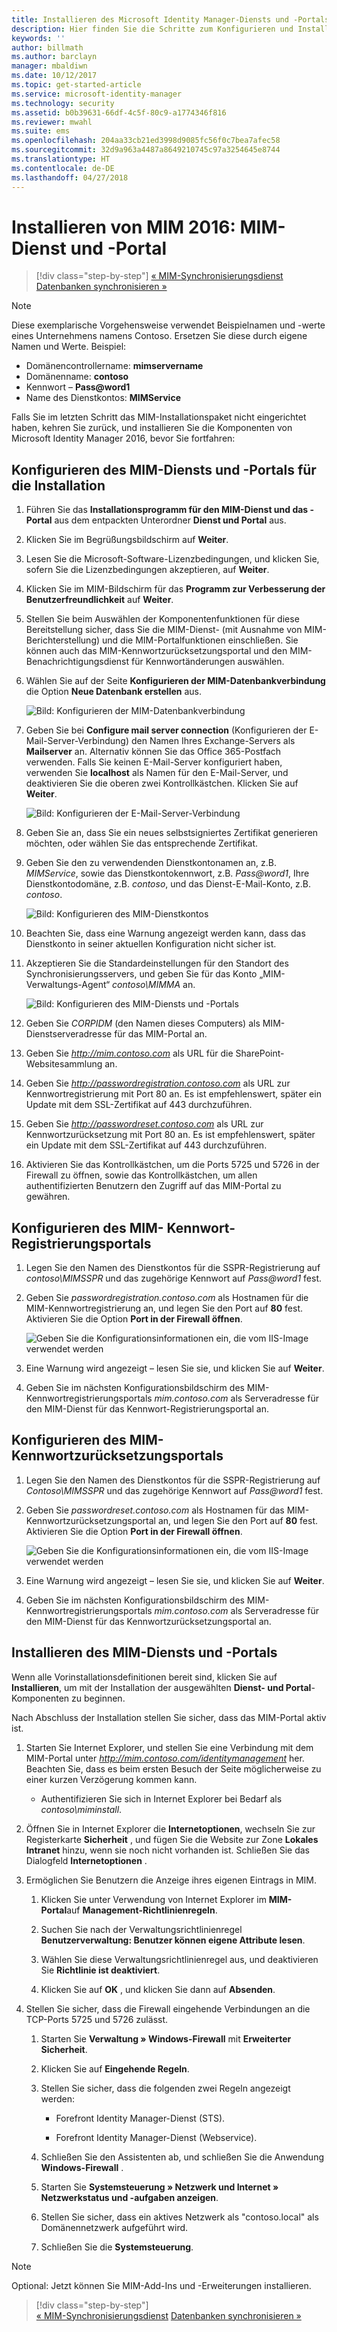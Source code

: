 ```yaml
---
title: Installieren des Microsoft Identity Manager-Diensts und -Portals | Microsoft-Dokumentation
description: Hier finden Sie die Schritte zum Konfigurieren und Installieren Erste Schritte zum Konfigurieren und Installieren des MIM-Diensts und -Portals für Microsoft Identity Manager 2016
keywords: ''
author: billmath
ms.author: barclayn
manager: mbaldiwn
ms.date: 10/12/2017
ms.topic: get-started-article
ms.service: microsoft-identity-manager
ms.technology: security
ms.assetid: b0b39631-66df-4c5f-80c9-a1774346f816
ms.reviewer: mwahl
ms.suite: ems
ms.openlocfilehash: 204aa33cb21ed3998d9085fc56f0c7bea7afec58
ms.sourcegitcommit: 32d9a963a4487a8649210745c97a3254645e8744
ms.translationtype: HT
ms.contentlocale: de-DE
ms.lasthandoff: 04/27/2018
---
```

# <a name="install-mim-2016-mim-service-and-portal"></a>Installieren von MIM 2016: MIM-Dienst und -Portal

>[!div class="step-by-step"]
[« MIM-Synchronisierungsdienst](install-mim-sync.md)
[Datenbanken synchronisieren »](install-mim-sync-ad-service.md)

> [!NOTE]
> Diese exemplarische Vorgehensweise verwendet Beispielnamen und -werte eines Unternehmens namens Contoso. Ersetzen Sie diese durch eigene Namen und Werte. Beispiel:
> - Domänencontrollername: **mimservername**
> - Domänenname: **contoso**
> - Kennwort – **Pass@word1**
> - Name des Dienstkontos: **MIMService**

Falls Sie im letzten Schritt das MIM-Installationspaket nicht eingerichtet haben, kehren Sie zurück, und installieren Sie die Komponenten von Microsoft Identity Manager 2016, bevor Sie fortfahren:


## <a name="configure-mim-service-and-portal-for-installation"></a>Konfigurieren des MIM-Diensts und -Portals für die Installation

1. Führen Sie das **Installationsprogramm für den MIM-Dienst und das -Portal** aus dem entpackten Unterordner **Dienst und Portal** aus.

2. Klicken Sie im Begrüßungsbildschirm auf **Weiter**.

3. Lesen Sie die Microsoft-Software-Lizenzbedingungen, und klicken Sie, sofern Sie die Lizenzbedingungen akzeptieren, auf **Weiter**.

4. Klicken Sie im MIM-Bildschirm für das **Programm zur Verbesserung der Benutzerfreundlichkeit** auf **Weiter**.

5. Stellen Sie beim Auswählen der Komponentenfunktionen für diese Bereitstellung sicher, dass Sie die MIM-Dienst- (mit Ausnahme von MIM-Berichterstellung) und die MIM-Portalfunktionen einschließen. Sie können auch das MIM-Kennwortzurücksetzungsportal und den MIM-Benachrichtigungsdienst für Kennwortänderungen auswählen.

6. Wählen Sie auf der Seite **Konfigurieren der MIM-Datenbankverbindung** die Option **Neue Datenbank erstellen** aus.

    ![Bild: Konfigurieren der MIM-Datenbankverbindung](media/MIM-Install10.png)

7. Geben Sie bei **Configure mail server connection** (Konfigurieren der E-Mail-Server-Verbindung) den Namen Ihres Exchange-Servers als **Mailserver** an. Alternativ können Sie das Office 365-Postfach verwenden. Falls Sie keinen E-Mail-Server konfiguriert haben, verwenden Sie **localhost** als Namen für den E-Mail-Server, und deaktivieren Sie die oberen zwei Kontrollkästchen. Klicken Sie auf **Weiter**.

    ![Bild: Konfigurieren der E-Mail-Server-Verbindung](media/MIM-Install11.png)

8. Geben Sie an, dass Sie ein neues selbstsigniertes Zertifikat generieren möchten, oder wählen Sie das entsprechende Zertifikat.

9. Geben Sie den zu verwendenden Dienstkontonamen an, z.B. *MIMService*, sowie das Dienstkontokennwort, z.B. *Pass@word1*, Ihre Dienstkontodomäne, z.B. *contoso*, und das Dienst-E-Mail-Konto, z.B. *contoso*.

    ![Bild: Konfigurieren des MIM-Dienstkontos](media/MIM-Install12.png)

10. Beachten Sie, dass eine Warnung angezeigt werden kann, dass das Dienstkonto in seiner aktuellen Konfiguration nicht sicher ist.

11. Akzeptieren Sie die Standardeinstellungen für den Standort des Synchronisierungsservers, und geben Sie für das Konto „MIM-Verwaltungs-Agent“ *contoso\MIMMA* an.

    ![Bild: Konfigurieren des MIM-Diensts und -Portals](media/MIM-Install13.png)

12. Geben Sie *CORPIDM* (den Namen dieses Computers) als MIM-Dienstserveradresse für das MIM-Portal an.

13. Geben Sie *http://mim.contoso.com* als URL für die SharePoint-Websitesammlung an.

14. Geben Sie *http://passwordregistration.contoso.com* als URL zur Kennwortregistrierung mit Port 80 an. Es ist empfehlenswert, später ein Update mit dem SSL-Zertifikat auf 443 durchzuführen.

15. Geben Sie *http://passwordreset.contoso.com* als URL zur Kennwortzurücksetzung mit Port 80 an. Es ist empfehlenswert, später ein Update mit dem SSL-Zertifikat auf 443 durchzuführen.

16. Aktivieren Sie das Kontrollkästchen, um die Ports 5725 und 5726 in der Firewall zu öffnen, sowie das Kontrollkästchen, um allen authentifizierten Benutzern den Zugriff auf das MIM-Portal zu gewähren.

## <a name="configure-mim-password-registration-portal"></a>Konfigurieren des MIM- Kennwort-Registrierungsportals

1.  Legen Sie den Namen des Dienstkontos für die SSPR-Registrierung auf *contoso\MIMSSPR* und das zugehörige Kennwort auf *Pass@word1* fest.

2.  Geben Sie *passwordregistration.contoso.com* als Hostnamen für die MIM-Kennwortregistrierung an, und legen Sie den Port auf **80** fest. Aktivieren Sie die Option **Port in der Firewall öffnen**.

    ![Geben Sie die Konfigurationsinformationen ein, die vom IIS-Image verwendet werden](media/MIM-Install14.png)

3.  Eine Warnung wird angezeigt – lesen Sie sie, und klicken Sie auf **Weiter**.

4. Geben Sie im nächsten Konfigurationsbildschirm des MIM-Kennwortregistrierungsportals *mim.contoso.com* als Serveradresse für den MIM-Dienst für das Kennwort-Registrierungsportal an.

## <a name="configure-mim-password-reset-portal"></a>Konfigurieren des MIM-Kennwortzurücksetzungsportals

1.  Legen Sie den Namen des Dienstkontos für die SSPR-Registrierung auf *Contoso\MIMSSPR* und das zugehörige Kennwort auf *Pass@word1* fest.

2.  Geben Sie *passwordreset.contoso.com* als Hostnamen für das MIM-Kennwortzurücksetzungsportal an, und legen Sie den Port auf **80** fest. Aktivieren Sie die Option **Port in der Firewall öffnen**.

    ![Geben Sie die Konfigurationsinformationen ein, die vom IIS-Image verwendet werden](media/MIM-Install15.png)

3.  Eine Warnung wird angezeigt – lesen Sie sie, und klicken Sie auf **Weiter**.

4. Geben Sie im nächsten Konfigurationsbildschirm des MIM-Kennwortregistrierungsportals *mim.contoso.com* als Serveradresse für den MIM-Dienst für das Kennwortzurücksetzungsportal an.

## <a name="install-mim-service-and-portal"></a>Installieren des MIM-Diensts und -Portals

Wenn alle Vorinstallationsdefinitionen bereit sind, klicken Sie auf **Installieren**, um mit der Installation der ausgewählten **Dienst- und Portal**-Komponenten zu beginnen.

Nach Abschluss der Installation stellen Sie sicher, dass das MIM-Portal aktiv ist.

1. Starten Sie Internet Explorer, und stellen Sie eine Verbindung mit dem MIM-Portal unter *http://mim.contoso.com/identitymanagement* her. Beachten Sie, dass es beim ersten Besuch der Seite möglicherweise zu einer kurzen Verzögerung kommen kann.

    - Authentifizieren Sie sich in Internet Explorer bei Bedarf als *contoso\miminstall*.

2. Öffnen Sie in Internet Explorer die **Internetoptionen**, wechseln Sie zur Registerkarte **Sicherheit** , und fügen Sie die Website zur Zone **Lokales Intranet** hinzu, wenn sie noch nicht vorhanden ist.  Schließen Sie das Dialogfeld **Internetoptionen** .

3. Ermöglichen Sie Benutzern die Anzeige ihres eigenen Eintrags in MIM.

    1.  Klicken Sie unter Verwendung von Internet Explorer im **MIM-Portal**auf **Management-Richtlinienregeln**.

    2.  Suchen Sie nach der Verwaltungsrichtlinienregel **Benutzerverwaltung: Benutzer können eigene Attribute lesen**.

    3.  Wählen Sie diese Verwaltungsrichtlinienregel aus, und deaktivieren Sie **Richtlinie ist deaktiviert**.

    4.  Klicken Sie auf **OK** , und klicken Sie dann auf **Absenden**.

4.  Stellen Sie sicher, dass die Firewall eingehende Verbindungen an die TCP-Ports 5725 und 5726 zulässt.

    1.  Starten Sie **Verwaltung » Windows-Firewall** mit **Erweiterter Sicherheit**.

    2.  Klicken Sie auf **Eingehende Regeln**.

    3.  Stellen Sie sicher, dass die folgenden zwei Regeln angezeigt werden:

        -   Forefront Identity Manager-Dienst (STS).

        -   Forefront Identity Manager-Dienst (Webservice).

    4.  Schließen Sie den Assistenten ab, und schließen Sie die Anwendung **Windows-Firewall** .

    5.  Starten Sie **Systemsteuerung » Netzwerk und Internet » Netzwerkstatus und -aufgaben anzeigen**.

    6.  Stellen Sie sicher, dass ein aktives Netzwerk als "contoso.local" als Domänennetzwerk aufgeführt wird.

    7.  Schließen Sie die **Systemsteuerung**.

> [!NOTE]
> Optional: Jetzt können Sie MIM-Add-Ins und -Erweiterungen installieren.

>[!div class="step-by-step"]  
[« MIM-Synchronisierungsdienst](install-mim-sync.md)
[Datenbanken synchronisieren »](install-mim-sync-ad-service.md)

